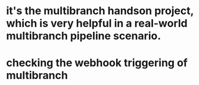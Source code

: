 # it's the multibranch handson project, which is very helpful in a real-world multibranch pipeline scenario.
# checking the webhook triggering of multibranch
